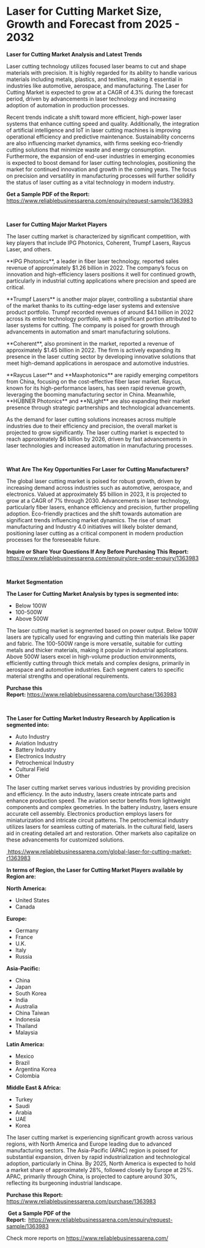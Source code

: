 <p><h1>Laser for Cutting Market Size, Growth and Forecast from 2025 - 2032</h1></p><p><strong>Laser for Cutting Market Analysis and Latest Trends</strong></p>
<p><p>Laser cutting technology utilizes focused laser beams to cut and shape materials with precision. It is highly regarded for its ability to handle various materials including metals, plastics, and textiles, making it essential in industries like automotive, aerospace, and manufacturing. The Laser for Cutting Market is expected to grow at a CAGR of 4.3% during the forecast period, driven by advancements in laser technology and increasing adoption of automation in production processes.</p><p>Recent trends indicate a shift toward more efficient, high-power laser systems that enhance cutting speed and quality. Additionally, the integration of artificial intelligence and IoT in laser cutting machines is improving operational efficiency and predictive maintenance. Sustainability concerns are also influencing market dynamics, with firms seeking eco-friendly cutting solutions that minimize waste and energy consumption. Furthermore, the expansion of end-user industries in emerging economies is expected to boost demand for laser cutting technologies, positioning the market for continued innovation and growth in the coming years. The focus on precision and versatility in manufacturing processes will further solidify the status of laser cutting as a vital technology in modern industry.</p></p>
<p><strong>Get a Sample PDF of the Report:&nbsp;</strong> <a href="https://www.reliablebusinessarena.com/enquiry/request-sample/1363983?utm_campaign=3531&utm_medium=2&utm_source=Github&utm_content=ia&utm_term=10042025&utm_id=laser-for-cutting">https://www.reliablebusinessarena.com/enquiry/request-sample/1363983</a></p>
<p>&nbsp;</p>
<p><strong>Laser for Cutting Major Market Players</strong></p>
<p><p>The laser cutting market is characterized by significant competition, with key players that include IPG Photonics, Coherent, Trumpf Lasers, Raycus Laser, and others. </p><p>**IPG Photonics**, a leader in fiber laser technology, reported sales revenue of approximately $1.26 billion in 2022. The company’s focus on innovation and high-efficiency lasers positions it well for continued growth, particularly in industrial cutting applications where precision and speed are critical.</p><p>**Trumpf Lasers** is another major player, controlling a substantial share of the market thanks to its cutting-edge laser systems and extensive product portfolio. Trumpf recorded revenues of around $4.1 billion in 2022 across its entire technology portfolio, with a significant portion attributed to laser systems for cutting. The company is poised for growth through advancements in automation and smart manufacturing solutions.</p><p>**Coherent**, also prominent in the market, reported a revenue of approximately $1.45 billion in 2022. The firm is actively expanding its presence in the laser cutting sector by developing innovative solutions that meet high-demand applications in aerospace and automotive industries.</p><p>**Raycus Laser** and **Maxphotonics** are rapidly emerging competitors from China, focusing on the cost-effective fiber laser market. Raycus, known for its high-performance lasers, has seen rapid revenue growth, leveraging the booming manufacturing sector in China. Meanwhile, **HÜBNER Photonics** and **NLight** are also expanding their market presence through strategic partnerships and technological advancements.</p><p>As the demand for laser cutting solutions increases across multiple industries due to their efficiency and precision, the overall market is projected to grow significantly. The laser cutting market is expected to reach approximately $6 billion by 2026, driven by fast advancements in laser technologies and increased automation in manufacturing processes.</p></p>
<p>&nbsp;</p>
<p><strong>What Are The Key Opportunities For Laser for Cutting Manufacturers?</strong></p>
<p><p>The global laser cutting market is poised for robust growth, driven by increasing demand across industries such as automotive, aerospace, and electronics. Valued at approximately $5 billion in 2023, it is projected to grow at a CAGR of 7% through 2030. Advancements in laser technology, particularly fiber lasers, enhance efficiency and precision, further propelling adoption. Eco-friendly practices and the shift towards automation are significant trends influencing market dynamics. The rise of smart manufacturing and Industry 4.0 initiatives will likely bolster demand, positioning laser cutting as a critical component in modern production processes for the foreseeable future.</p></p>
<p><strong>Inquire or Share Your Questions If Any Before Purchasing This Report:</strong> <a href="https://www.reliablebusinessarena.com/enquiry/pre-order-enquiry/1363983?utm_campaign=3531&utm_medium=2&utm_source=Github&utm_content=ia&utm_term=10042025&utm_id=laser-for-cutting">https://www.reliablebusinessarena.com/enquiry/pre-order-enquiry/1363983</a></p>
<p>&nbsp;</p>
<p><strong>Market Segmentation</strong></p>
<p><strong>The Laser for Cutting Market Analysis by types is segmented into:</strong></p>
<p><ul><li>Below 100W</li><li>100-500W</li><li>Above 500W</li></ul></p>
<p><p>The laser cutting market is segmented based on power output. Below 100W lasers are typically used for engraving and cutting thin materials like paper and fabric. The 100-500W range is more versatile, suitable for cutting metals and thicker materials, making it popular in industrial applications. Above 500W lasers excel in high-volume production environments, efficiently cutting through thick metals and complex designs, primarily in aerospace and automotive industries. Each segment caters to specific material strengths and operational requirements.</p></p>
<p><strong>Purchase this Report:&nbsp;</strong><a href="https://www.reliablebusinessarena.com/purchase/1363983?utm_campaign=3531&utm_medium=2&utm_source=Github&utm_content=ia&utm_term=10042025&utm_id=laser-for-cutting">https://www.reliablebusinessarena.com/purchase/1363983</a></p>
<p>&nbsp;</p>
<p><strong>The Laser for Cutting Market Industry Research by Application is segmented into:</strong></p>
<p><ul><li>Auto Industry</li><li>Aviation Industry</li><li>Battery Industry</li><li>Electronics Industry</li><li>Petrochemical Industry</li><li>Cultural Field</li><li>Other</li></ul></p>
<p><p>The laser cutting market serves various industries by providing precision and efficiency. In the auto industry, lasers create intricate parts and enhance production speed. The aviation sector benefits from lightweight components and complex geometries. In the battery industry, lasers ensure accurate cell assembly. Electronics production employs lasers for miniaturization and intricate circuit patterns. The petrochemical industry utilizes lasers for seamless cutting of materials. In the cultural field, lasers aid in creating detailed art and restoration. Other markets also capitalize on these advancements for customized solutions.</p></p>
<p><a href="https://www.reliablebusinessarena.com/global-laser-for-cutting-market-r1363983?utm_campaign=3531&utm_medium=2&utm_source=Github&utm_content=ia&utm_term=10042025&utm_id=laser-for-cutting">&nbsp;https://www.reliablebusinessarena.com/global-laser-for-cutting-market-r1363983</a></p>
<p><strong>In terms of Region, the Laser for Cutting Market Players available by Region are:</strong></p>
<p>
    <p> <strong> North America: </strong>
        <ul>
            <li>United States</li>
            <li>Canada</li>
        </ul>
        </p> 
    <p> <strong> Europe: </strong>
        <ul>
            <li>Germany</li>
            <li>France</li>
            <li>U.K.</li>
            <li>Italy</li>
            <li>Russia</li>
        </ul>
        </p> 
    <p> <strong> Asia-Pacific: </strong>
        <ul>
            <li>China</li>
            <li>Japan</li>
            <li>South Korea</li>
            <li>India</li>
            <li>Australia</li>
            <li>China Taiwan</li>
            <li>Indonesia</li>
            <li>Thailand</li>
            <li>Malaysia</li>
        </ul>
        </p> 
    <p> <strong> Latin America: </strong>
        <ul>
            <li>Mexico</li>
            <li>Brazil</li>
            <li>Argentina Korea</li>
            <li>Colombia</li>
        </ul>
        </p> 
    <p> <strong> Middle East & Africa: </strong>
        <ul>
            <li>Turkey</li>
            <li>Saudi</li>
            <li>Arabia</li>
            <li>UAE</li>
            <li>Korea</li>
        </ul>
    </p>
    </p>
<p><p>The laser cutting market is experiencing significant growth across various regions, with North America and Europe leading due to advanced manufacturing sectors. The Asia-Pacific (APAC) region is poised for substantial expansion, driven by rapid industrialization and technological adoption, particularly in China. By 2025, North America is expected to hold a market share of approximately 28%, followed closely by Europe at 25%. APAC, primarily through China, is projected to capture around 30%, reflecting its burgeoning industrial landscape.</p></p>
<p><strong>Purchase this Report: </strong><a href="https://www.reliablebusinessarena.com/purchase/1363983?utm_campaign=3531&utm_medium=2&utm_source=Github&utm_content=ia&utm_term=10042025&utm_id=laser-for-cutting">https://www.reliablebusinessarena.com/purchase/1363983</a></p>
<p>&nbsp;<strong>Get a Sample PDF of the Report:&nbsp;&nbsp;</strong><a href="https://www.reliablebusinessarena.com/enquiry/request-sample/1363983?utm_campaign=3531&utm_medium=2&utm_source=Github&utm_content=ia&utm_term=10042025&utm_id=laser-for-cutting">https://www.reliablebusinessarena.com/enquiry/request-sample/1363983</a></p>
<p><strong></strong></p>
<p>Check more reports on <a href="https://www.reliablebusinessarena.com/?utm_campaign=3531&utm_medium=2&utm_source=Github&utm_content=ia&utm_term=10042025&utm_id=laser-for-cutting">https://www.reliablebusinessarena.com/</a></p>